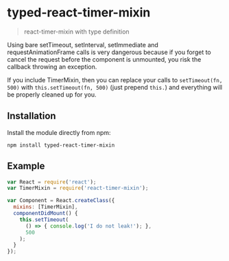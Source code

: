 # typed-react-timer-mixin

>react-timer-mixin with type definition

Using bare setTimeout, setInterval, setImmediate and requestAnimationFrame calls
is very dangerous because if you forget to cancel the request before the
component is unmounted, you risk the callback throwing an exception.

If you include TimerMixin, then you can replace your calls to
`setTimeout(fn, 500)` with `this.setTimeout(fn, 500)` (just prepend `this.`) and
everything will be properly cleaned up for you.

## Installation

Install the module directly from npm:

```
npm install typed-react-timer-mixin
```

## Example

```js
var React = require('react');
var TimerMixin = require('react-timer-mixin');

var Component = React.createClass({
  mixins: [TimerMixin],
  componentDidMount() {
    this.setTimeout(
      () => { console.log('I do not leak!'); },
      500
    );
  }
});
```

